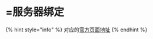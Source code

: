 # =服务器绑定

{% hint style="info" %}
对应的[官方页面地址](https://contributing.bitwarden.com/architecture/sdk/server-bindings)
{% endhint %}

